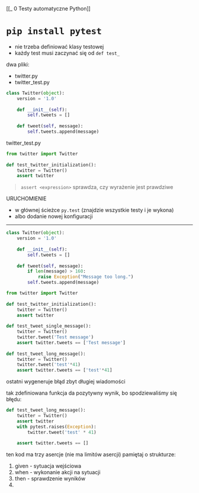 [[_ 0 Testy automatyczne Python]]



# `pip install pytest`
- nie trzeba definiować klasy testowej
- każdy test musi zaczynać się od `def test_`

dwa pliki:
- twitter.py
- twitter_test.py
```python
class Twitter(object):  
    version = '1.0'  
  
    def __init__(self):  
        self.tweets = []  
  
    def tweet(self, message):  
        self.tweets.append(message)
```

twitter_test.py
```python
from twitter import Twitter  
  
def test_twitter_initialization():  
    twitter = Twitter()  
    assert twitter
```
> `assert <expression>` sprawdza, czy wyrażenie jest prawdziwe

URUCHOMIENIE
- w głównej ścieżce `py.test` (znajdzie wszystkie testy i je wykona)
- albo dodanie nowej konfiguracji


---
```python
class Twitter(object):  
    version = '1.0'  
  
    def __init__(self):  
        self.tweets = []  
  
    def tweet(self, message):  
        if len(message) > 160:  
            raise Exception("Message too long.")  
        self.tweets.append(message)
```

```python
from twitter import Twitter  
  
def test_twitter_initialization():  
    twitter = Twitter()  
    assert twitter  
  
def test_tweet_single_message():  
    twitter = Twitter()  
    twitter.tweet('Test message')  
    assert twitter.tweets == ['Test message']  
  
def test_tweet_long_message():  
    twitter = Twitter()  
    twitter.tweet('test'*41)  
    assert twitter.tweets == ['test'*41]
```
ostatni wygeneruje błąd zbyt długiej wiadomości

tak zdefiniowana funkcja da pozytywny wynik, bo spodziewaliśmy się błędu:
```python
def test_tweet_long_message():  
    twitter = Twitter()  
	assert twitter
    with pytest.raises(Exception):  
        twitter.tweet('test' * 41)
	
	assert twitter.tweets == []
```
ten kod ma trzy asercje (nie ma limitów asercji)
pamiętaj o  strukturze:
1. given - sytuacja wejściowa
2. when - wykonanie akcji na sytuacji
3. then - sprawdzenie wyników
4. 





